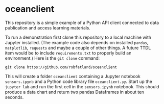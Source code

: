 # oceanclient


This repository is a simple example of a Python API client connected to data publication and access learning materials.


To run a demonstration first clone this repository to a local machine with Jupyter installed. (The example code
also depends on installed `pandas`, `matplotlib`, `requests` and maybe a couple of other things. A future TTDL item
would be to include `requirements.txt` to properly build an environment.) Here is the `git clone` command:


```
git clone https://github.com/robfatland/oceanclient
```


This will create a folder `oceanclient` containing a Jupyter notebook `sensors.ipynb` and a 
Python code library file `oceanclient.py`. Start up the `jupyter lab` and run the first cell
in the `sensors.ipynb` notebook. This should produce a data chart and return two pandas Dataframes
in about ten seconds. 
